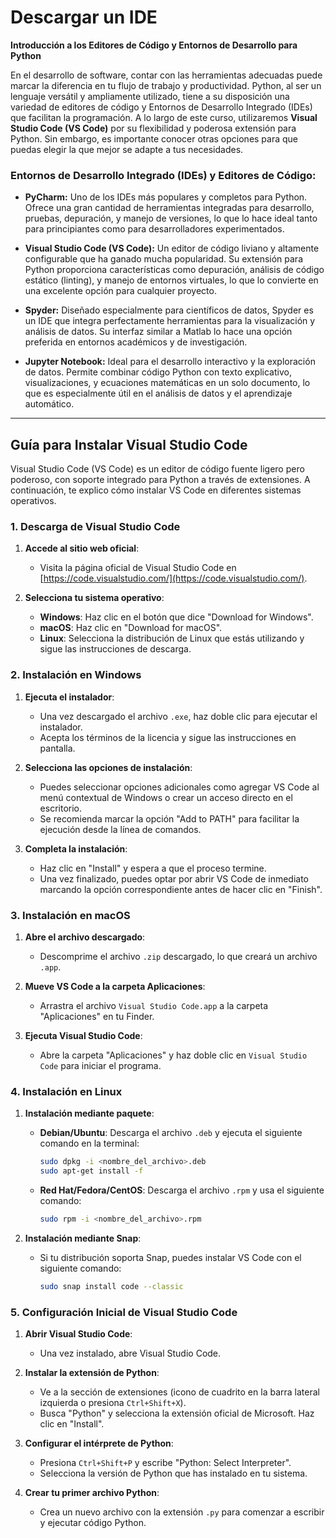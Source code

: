 # Descargar un IDE

**Introducción a los Editores de Código y Entornos de Desarrollo para Python**

En el desarrollo de software, contar con las herramientas adecuadas puede marcar la diferencia en tu flujo de trabajo y productividad. Python, al ser un lenguaje versátil y ampliamente utilizado, tiene a su disposición una variedad de editores de código y Entornos de Desarrollo Integrado (IDEs) que facilitan la programación. A lo largo de este curso, utilizaremos **Visual Studio Code (VS Code)** por su flexibilidad y poderosa extensión para Python. Sin embargo, es importante conocer otras opciones para que puedas elegir la que mejor se adapte a tus necesidades.

### **Entornos de Desarrollo Integrado (IDEs) y Editores de Código:**

- **PyCharm:** Uno de los IDEs más populares y completos para Python. Ofrece una gran cantidad de herramientas integradas para desarrollo, pruebas, depuración, y manejo de versiones, lo que lo hace ideal tanto para principiantes como para desarrolladores experimentados.

- **Visual Studio Code (VS Code):** Un editor de código liviano y altamente configurable que ha ganado mucha popularidad. Su extensión para Python proporciona características como depuración, análisis de código estático (linting), y manejo de entornos virtuales, lo que lo convierte en una excelente opción para cualquier proyecto.

- **Spyder:** Diseñado especialmente para científicos de datos, Spyder es un IDE que integra perfectamente herramientas para la visualización y análisis de datos. Su interfaz similar a Matlab lo hace una opción preferida en entornos académicos y de investigación.

- **Jupyter Notebook:** Ideal para el desarrollo interactivo y la exploración de datos. Permite combinar código Python con texto explicativo, visualizaciones, y ecuaciones matemáticas en un solo documento, lo que es especialmente útil en el análisis de datos y el aprendizaje automático.

---

## **Guía para Instalar Visual Studio Code**

Visual Studio Code (VS Code) es un editor de código fuente ligero pero poderoso, con soporte integrado para Python a través de extensiones. A continuación, te explico cómo instalar VS Code en diferentes sistemas operativos.

### **1. Descarga de Visual Studio Code**

1. **Accede al sitio web oficial**:
   - Visita la página oficial de Visual Studio Code en [https://code.visualstudio.com/](https://code.visualstudio.com/).

2. **Selecciona tu sistema operativo**:
   - **Windows**: Haz clic en el botón que dice "Download for Windows".
   - **macOS**: Haz clic en "Download for macOS".
   - **Linux**: Selecciona la distribución de Linux que estás utilizando y sigue las instrucciones de descarga.

### **2. Instalación en Windows**

1. **Ejecuta el instalador**:
   - Una vez descargado el archivo `.exe`, haz doble clic para ejecutar el instalador.
   - Acepta los términos de la licencia y sigue las instrucciones en pantalla.

2. **Selecciona las opciones de instalación**:
   - Puedes seleccionar opciones adicionales como agregar VS Code al menú contextual de Windows o crear un acceso directo en el escritorio. 
   - Se recomienda marcar la opción "Add to PATH" para facilitar la ejecución desde la línea de comandos.

3. **Completa la instalación**:
   - Haz clic en "Install" y espera a que el proceso termine.
   - Una vez finalizado, puedes optar por abrir VS Code de inmediato marcando la opción correspondiente antes de hacer clic en "Finish".

### **3. Instalación en macOS**

1. **Abre el archivo descargado**:
   - Descomprime el archivo `.zip` descargado, lo que creará un archivo `.app`.

2. **Mueve VS Code a la carpeta Aplicaciones**:
   - Arrastra el archivo `Visual Studio Code.app` a la carpeta "Aplicaciones" en tu Finder.

3. **Ejecuta Visual Studio Code**:
   - Abre la carpeta "Aplicaciones" y haz doble clic en `Visual Studio Code` para iniciar el programa.

### **4. Instalación en Linux**

1. **Instalación mediante paquete**:
   - **Debian/Ubuntu**: Descarga el archivo `.deb` y ejecuta el siguiente comando en la terminal:
     ```bash
     sudo dpkg -i <nombre_del_archivo>.deb
     sudo apt-get install -f
     ```
   - **Red Hat/Fedora/CentOS**: Descarga el archivo `.rpm` y usa el siguiente comando:
     ```bash
     sudo rpm -i <nombre_del_archivo>.rpm
     ```

2. **Instalación mediante Snap**:
   - Si tu distribución soporta Snap, puedes instalar VS Code con el siguiente comando:
     ```bash
     sudo snap install code --classic
     ```

### **5. Configuración Inicial de Visual Studio Code**

1. **Abrir Visual Studio Code**:
   - Una vez instalado, abre Visual Studio Code.

2. **Instalar la extensión de Python**:
   - Ve a la sección de extensiones (icono de cuadrito en la barra lateral izquierda o presiona `Ctrl+Shift+X`).
   - Busca "Python" y selecciona la extensión oficial de Microsoft. Haz clic en "Install".
  
3. **Configurar el intérprete de Python**:
   - Presiona `Ctrl+Shift+P` y escribe "Python: Select Interpreter".
   - Selecciona la versión de Python que has instalado en tu sistema.

4. **Crear tu primer archivo Python**:
   - Crea un nuevo archivo con la extensión `.py` para comenzar a escribir y ejecutar código Python.
